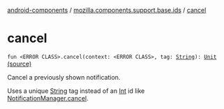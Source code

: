 [android-components](../index.md) / [mozilla.components.support.base.ids](index.md) / [cancel](./cancel.md)

# cancel

`fun <ERROR CLASS>.cancel(context: <ERROR CLASS>, tag: `[`String`](https://kotlinlang.org/api/latest/jvm/stdlib/kotlin/-string/index.html)`): `[`Unit`](https://kotlinlang.org/api/latest/jvm/stdlib/kotlin/-unit/index.html) [(source)](https://github.com/mozilla-mobile/android-components/blob/master/components/support/base/src/main/java/mozilla/components/support/base/ids/NotificationIds.kt#L64)

Cancel a previously shown notification.

Uses a unique [String](https://kotlinlang.org/api/latest/jvm/stdlib/kotlin/-string/index.html) tag instead of an [Int](https://kotlinlang.org/api/latest/jvm/stdlib/kotlin/-int/index.html) id like [NotificationManager.cancel](#).

